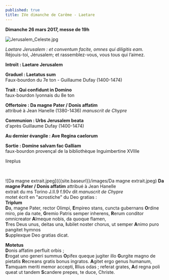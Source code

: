 ```yaml
---
published: true
title: IVe dimanche de Carême - Laetare
---
```

**Dimanche 26 mars 2017, messe de 19h**

![Jerusalem_Celeste.jpg]({{site.baseurl}}/images/Jerusalem_Celeste.jpg)


*Laetare Jerusalem : et conventum facite, omnes qui diligitis eam.*  
Réjouis-toi, Jérusalem; et rassemblez-vous, vous tous qui l’aimez.

**Introït : Laetare Jerusalem**  

**Graduel : Laetatus sum**  
Faux-bourdon du 7e ton - Guillaume Dufay (1400-1474)

**Trait : Qui confidunt in Domino**  
faux-bourdon lyonnais du 8e ton

**Offertoire : Da magne Pater / Donis affatim**  
attribué à Jean Hanelle (1380-1436) *manuscrit de Chypre*

**Communion : Urbs Jerusalem beata**  
d'après Guillaume Dufay (1400-1474)

**Au dernier évangile : Ave Regina caelorum**  

**Sortie : Domine salvam fac Galliam**  
faux-bourdon provençal de la bibliothèque Inguimbertine XVIIIe

lireplus

&nbsp;

![Da magne extrait.jpeg]({{site.baseurl}}/images/Da magne extrait.jpeg)
**Da magne Pater / Donis affatim** attribué à Jean Hanelle  
extrait du ms Torino J.II.9 f.90v dit *manuscrit de Chypre*  
motet écrit en "acrostiche" du Deo gratias :  
**Triplum**  
**D**a, magne Pater, rector Olimpi,
**E**mpireo stans, cuncta gubernans
**O**rdine miro, pie da nate,
**G**remio Patris semper inherens,
**R**erum conditor omnicreator
**A**lmeque nobis, da quoque flamen,	
**T**res Deus unus, deitas una,
**I**ubilet noster chorus, ut semper
**A**nimo puro pangitet hymnos	
**S**upplexque Deo gratias dicat.

**Motetus**  
**D**onis affatim perfluit orbis ;	
**E**rogat uno generi summus
**O**pifex queque jugiter illo
**G**urgite magno de pietatis
**R**ecreans gratis bonus ingratos.
**A**gitet ergo genus humanum,
**T**amquam meriti memor accepti,
**I**llius odas ; referat grates,
**A**d regna poli queat ut tandem
**S**candere prepes, te duce, Christe.
